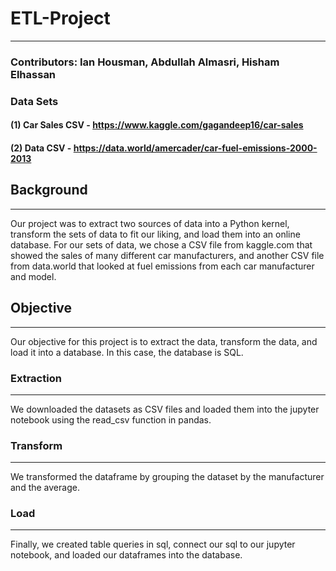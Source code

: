 # ETL-Project
<hr>

### Contributors: Ian Housman, Abdullah Almasri, Hisham Elhassan

### Data Sets 

#### (1)  Car Sales CSV - https://www.kaggle.com/gagandeep16/car-sales

#### (2)  Data CSV - https://data.world/amercader/car-fuel-emissions-2000-2013

## Background 
<hr>

Our project was to extract two sources of data into a Python kernel, transform the sets of data to fit our liking, and load them into an online database. For our sets of data, we chose a CSV file from kaggle.com that showed the sales of many different car manufacturers, and another CSV file from data.world that looked at fuel emissions from each car manufacturer and model.

## Objective 
<hr>

Our objective for this project is to extract the data, transform the data, and load it into a database. In this case, the database is SQL. 

### Extraction 
<hr>

We downloaded the datasets as CSV files and loaded them into the jupyter notebook using the read_csv function in pandas. 

### Transform 
<hr> 

We transformed the dataframe by grouping the dataset by the manufacturer and the average. 

### Load 
<hr> 

Finally, we created table queries in sql, connect our sql to our jupyter notebook, and loaded our dataframes into the database. 


